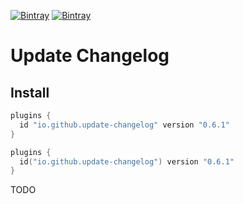 [![Bintray](https://img.shields.io/bintray/v/ciriti/c-delivery/changelogupdate-plugin?color=blue&label=Bintray%20Update%20Changelog%20Plugin)](https://bintray.com/ciriti/c-delivery/changelogupdate-plugin)
[![Bintray](https://img.shields.io/bintray/v/ciriti/c-delivery/changelogupdate-plugin?color=blue&label=Gradle%20Portal%20changelogupdate-plugin)](https://plugins.gradle.org/plugin/io.github.dryrum.update-changelog)

# Update Changelog

## Install

```groovy
plugins {
  id "io.github.update-changelog" version "0.6.1"
}
```
```kotlin
plugins {
  id("io.github.update-changelog") version "0.6.1"
}
```

TODO